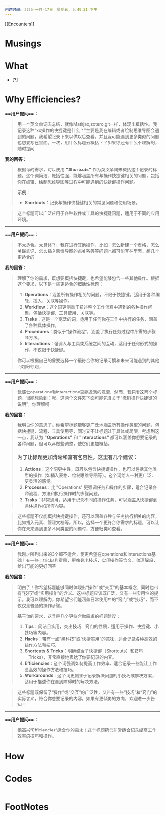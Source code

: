 ```yaml
---
创建时间: 2025-一月-17日  星期五, 5:49:31 下午
---
```

[[Encounters]]

# Musings

# What
- [?] 


# Why Efficiencies?

**==用户提问==：**
> 用一个英文单词去总结，就像Mathjax,zotero,git一样，体现出概括性。我记录这种“xx操作的快捷键是什么？”主要是我在编辑或者绘制思维导图会遇到的问题，我希望记录下来以供以后查看，并且我可能遇到更多类似的问题也想要写在里面。一次，用什么标题去概括？？如果你还有什么不理解的，随时提问

**我的回答：**
> 根据你的需求，可以使用 **"Shortcuts"** 作为英文单词来概括这个记录的标题。这个词简洁、概括性强，能够涵盖所有与操作快捷键相关的问题，包括你在编辑、绘制思维导图等过程中可能遇到的快捷键操作问题。
  
> **示例：**
> - **Shortcuts**：记录与操作快捷键相关的常见问题和使用场景。

> 这个标题可以广泛应用于各种软件或工具的快捷键问题，适用于不同的应用环境。

---

**==用户提问==：**
> 不太适合。太具体了，我在进行其他操作，比如：怎么新建一个表格，怎么关联笔记，怎么插入思维导图的点关系等等问题也都可能写在里面。想几个更适合的

**我的回答：**
> 理解了你的需求，既想要概括快捷键，也希望能够包含一些其他操作。根据这个要求，以下是一些更适合的概括性标题：
> 
> 1. **Operations**：涵盖所有操作相关的问题，不限于快捷键，适用于各种编辑、插入、关联等操作。
> 2. **Workflow**：这个词更侧重于描述整个工作流程中遇到的各种操作问题，包括快捷键、工具使用、关联等。
> 3. **Tasks**：这是一个宽泛的词，适用于任何你在工作中执行的任务，涵盖了各种具体操作。
> 4. **Procedures**：类似于“操作流程”，涵盖了执行任务过程中所需的步骤和方法。
> 5. **Interactions**：强调人与工具或系统之间的互动，适用于任何形式的操作，不仅限于快捷键。
  
> 你可以根据自己的需要选择一个最符合你的记录习惯和未来可能遇到的其他问题的标题。

---

**==用户提问==：**
> 我感觉operations和interactions更靠近我的意思，然而，我只看这两个标题，很能想象到：哦，这两个文件夹下面可能包含关于“撤销操作快捷键的说明”。你理解吗

**我的回答：**
> 我明白你的意思了。你希望标题能够更广泛地涵盖所有操作类型的问题，包括快捷键、流程、工具使用等，同时又不让标题过于具体或局限。考虑到这一点，我认为 **"Operations"** 和 **"Interactions"** 都可以涵盖你想要记录的各种问题，但可以再做些调整，使它们更加概括。
> 
> ### 为了让标题更加清晰和富有包容性，这里有几个建议：
> 1. **Actions**：这个词更中性，既可以包含快捷键操作，也可以包括其他类型的操作（如插入表格、绘制思维导图等）。这个词给人一种更广泛、更灵活的感觉。
> 2. **Processes**：比 "Operations" 更强调任务和操作的步骤，适合记录各种流程、方法和执行操作时的步骤问题。
> 3. **Tasks**：非常通用，适用于记录不同的操作任务，可以涵盖从快捷键到具体操作的所有内容。
  
> 这些标题不仅能概括快捷键操作，还可以涵盖各种与任务执行相关的内容，比如插入元素、管理文档等。所以，选择一个更符合你需求的标题，可以让你在未来遇到更多不同类型的问题时，方便归类和查看。

---

**==用户提问==：**
> 我刚才所列出来的3个都不适合，我更希望在operations和interactions基础上有一些：tricks的意思，更像是小技巧，实用操作等含义。你理解吗，给出可能的更好回答

**我的回答：**
> 明白了！你希望标题能够同时体现出“操作”或“交互”的基本概念，同时也带有“技巧”或“实用操作”的含义。这些标题应该既广泛，又有一些实用性的提示。我可以理解为，你希望它们能涵盖日常使用中的“窍门”或“技巧”，而不仅仅是普通的操作步骤。
> 
> 基于你的要求，这里是几个更符合你需求的标题建议：
> 1. **Tips**：简洁且实用，突出技巧、窍门的性质，适用于操作、快捷键、小技巧等内容。
> 2. **Hacks**：带有一点“黑科技”或“快捷实用”的意味，适合记录各种高效的操作方法和技巧。
> 3. **Shortcuts & Tricks**：明确结合了快捷键（Shortcuts）和技巧（Tricks），非常直接地表达了你要记录的内容。
> 4. **Efficiencies**：这个词强调如何提高工作效率，适合记录一些能让工作更高效的操作方法和技巧。
> 5. **Workarounds**：这个词更侧重于记录解决问题的小技巧或解决方案，适用于描述你在遇到障碍时的解决方法。

> 这些标题既保留了“操作”或“交互”的广泛性，又带有一些“技巧”和“窍门”的实际含义，符合你想要记录的内容。如果有更倾向的方向，欢迎进一步告知！

---

**==用户提问==：**
> 很高兴“Efficiencies”适合你的需求！这个标题确实非常适合记录提高工作效率的技巧和操作。




# How



# Codes

```python

```



# FootNotes
